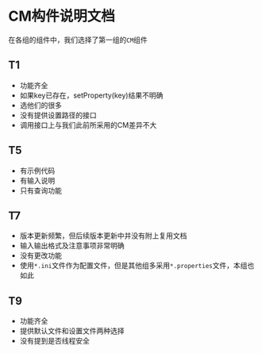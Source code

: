 CM构件说明文档
=============

在各组的组件中，我们选择了第一组的`CM`组件

## T1

* 功能齐全
* 如果key已存在，setProperty(key)结果不明确
* 选他们的很多
* 没有提供设置路径的接口
* 调用接口上与我们此前所采用的CM差异不大

## T5

* 有示例代码
* 有输入说明
* 只有查询功能

## T7

* 版本更新频繁，但后续版本更新中并没有附上复用文档
* 输入输出格式及注意事项非常明确
* 没有更改功能
* 使用`*.ini`文件作为配置文件，但是其他组多采用`*.properties`文件，本组也如此

## T9

* 功能齐全
* 提供默认文件和设置文件两种选择
* 没有提到是否线程安全
